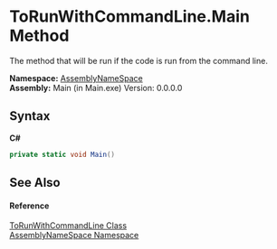 # ToRunWithCommandLine.Main Method 
 

The method that will be run if the code is run from the command line.

**Namespace:**&nbsp;<a href="6bcc80ef-5cfd-db5f-1eb2-7297d1c16397">AssemblyNameSpace</a><br />**Assembly:**&nbsp;Main (in Main.exe) Version: 0.0.0.0

## Syntax

**C#**<br />
``` C#
private static void Main()
```


## See Also


#### Reference
<a href="8ec59c9e-dba6-271d-8915-a73991424149">ToRunWithCommandLine Class</a><br /><a href="6bcc80ef-5cfd-db5f-1eb2-7297d1c16397">AssemblyNameSpace Namespace</a><br />